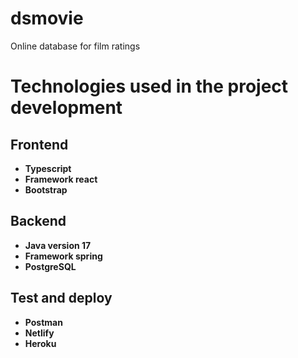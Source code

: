 # dsmovie
Online database for film ratings
  # Technologies used in the project development
  ## Frontend
  * **Typescript**
  * **Framework react**
  * **Bootstrap**
  ## Backend
  * **Java version 17**
  * **Framework spring**
  * **PostgreSQL**
  ## Test and deploy
  * **Postman**
  * **Netlify**
  * **Heroku**
